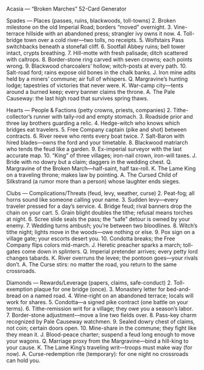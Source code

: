 Acasia — “Broken Marches” 52-Card Generator

Spades — Places (passes, ruins, blackwoods, toll-towns)
	2.	Broken milestone on the old Imperial Road; borders “moved” overnight.
	3.	Vine-terrace hillside with an abandoned press; strangler ivy owns it now.
	4.	Toll-bridge town over a cold river—two tolls, no receipts.
	5.	Wolfstairs Pass switchbacks beneath a stonefall cliff.
	6.	Sootfall Abbey ruins; bell tower intact, crypts breathing.
	7.	Hill-motte with fresh palisade; ditch scattered with caltrops.
	8.	Border-stone ring carved with seven crowns; each points wrong.
	9.	Blackwood charcoalers’ hollow; witch-posts at every path.
	10.	Salt-road ford; rains expose old bones in the chalk banks.
J. Iron mine adits held by a miners’ commune; air full of whispers.
Q. Margravine’s hunting lodge; tapestries of victories that never were.
K. War-camp city—tents around a burned keep; every banner claims the throne.
A. The Pale Causeway: the last high road that survives spring thaws.

Hearts — People & Factions (petty crowns, priests, companies)
	2.	Tithe-collector’s runner with tally-rod and empty stomach.
	3.	Roadside prior and three lay brothers guarding a relic.
	4.	Hedge-witch who knows which bridges eat travelers.
	5.	Free Company captain (pike and shot) between contracts.
	6.	River reeve who rents every boat twice.
	7.	Salt-Baron with hired blades—owns the ford and your timetable.
	8.	Blackwood matriarch who tends the feud like a garden.
	9.	Ex-imperial surveyor with the last accurate map.
	10.	“King” of three villages; iron-nail crown, iron-will taxes.
J. Bride with no dowry but a claim; daggers in the wedding chest.
Q. Margravine of the Broken March—half-saint, half tax-roll.
K. The Lame King on a traveling throne; makes law by pointing.
A. The Cursed Child of Silkstrand (a rumor more than a person) whose laughter ends sieges.

Clubs — Complications/Threats (feud, levy, weather, curse)
	2.	Peat-fog; all horns sound like someone calling your name.
	3.	Sudden levy—every traveler pressed for a day’s service.
	4.	Bridge feud; rival banners drop the chain on your cart.
	5.	Grain blight doubles the tithe; refusal means torches at night.
	6.	Scree slide seals the pass; the “safe” detour is owned by your enemy.
	7.	Wedding turns ambush; you’re between two bloodlines.
	8.	Witch’s tithe night; lights move in the woods—owe nothing or else.
	9.	Pox sign on a village gate; your escorts desert you.
	10.	Condotta breaks; the Free Company flips colors mid-march.
J. Heretic preacher sparks a march; toll-gates come down in splinters.
Q. Imperial pretender arrives; every petty lord changes tabards.
K. River overruns the levee; the pontoon goes—your rivals don’t.
A. The Curse stirs: no matter the road, you return to the same crossroads.

Diamonds — Rewards/Leverage (papers, claims, safe-conduct)
	2.	Toll-exemption plaque for one bridge (once).
	3.	Monastery letter for bed-and-bread on a named road.
	4.	Wine-right on an abandoned terrace; locals will work for shares.
	5.	Condotta—a signed pike contract (one battle on your terms).
	6.	Tithe-remission writ for a village; they owe you a season’s labor.
	7.	Border-stone adjustment—move a line two fields over.
	8.	Pass-key charm recognized by Pale Causeway watchmen.
	9.	Sealed dowry chest of claims, not coin; certain doors open.
	10.	Mine-share in the commune; they fight like they mean it.
J. Blood-peace charter; suspend a feud long enough to move your wagons.
Q. Marriage proxy from the Margravine—bind a hill-king to your cause.
K. The Lame King’s traveling writ—troops must make way (for now).
A. Curse-redemption rite (temporary): for one night no crossroads can hold you.

